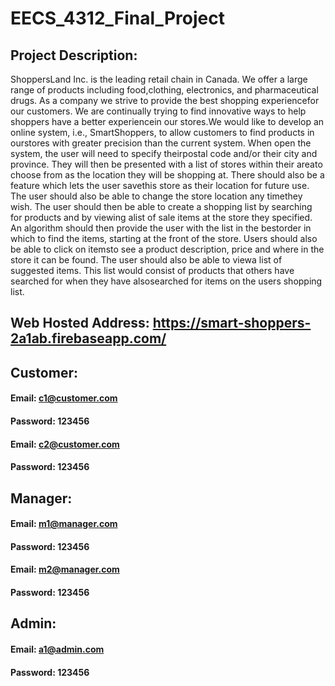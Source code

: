 # EECS_4312_Final_Project

## Project Description: 

ShoppersLand Inc. is the leading retail chain in Canada. We offer a large range of products including food,clothing, electronics, and pharmaceutical drugs. As a company we strive to provide the best shopping experiencefor our customers. We are continually trying to find innovative ways to help shoppers have a better experiencein our stores.We would like to develop an online system, i.e., SmartShoppers, to allow customers to find products in ourstores with greater precision than the current system. When open the system, the user will need to specify theirpostal code and/or their city and province. They will then be presented with a list of stores within their areato choose from as the location they will be shopping at. There should also be a feature which lets the user savethis store as their location for future use. The user should also be able to change the store location any timethey wish. The user should then be able to create a shopping list by searching for products and by viewing alist of sale items at the store they specified. An algorithm should then provide the user with the list in the bestorder in which to find the items, starting at the front of the store. Users should also be able to click on itemsto see a product description, price and where in the store it can be found. The user should also be able to viewa list of suggested items. This list would consist of products that others have searched for when they have alsosearched for items on the users shopping list.

## Web Hosted Address: https://smart-shoppers-2a1ab.firebaseapp.com/

## Customer:
 #### Email: c1@customer.com
 #### Password: 123456
 
 #### Email: c2@customer.com
 #### Password: 123456

## Manager:
 #### Email: m1@manager.com
 #### Password: 123456
 
 #### Email: m2@manager.com
 #### Password: 123456
  
## Admin:
 #### Email: a1@admin.com
 #### Password: 123456
